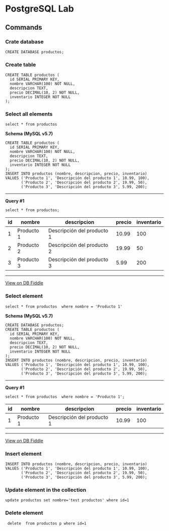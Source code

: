 # PostgreSQL Lab


## Commands

### Crate database 
```
CREATE DATABASE productos;
```

### Create table
```
CREATE TABLE productos (
  id SERIAL PRIMARY KEY,
  nombre VARCHAR(100) NOT NULL,
  descripcion TEXT,
  precio DECIMAL(10, 2) NOT NULL,
  inventario INTEGER NOT NULL
);
```

### Select all elements
```
select * from productos
```

**Schema (MySQL v5.7)**

    CREATE TABLE productos (
      id SERIAL PRIMARY KEY,
      nombre VARCHAR(100) NOT NULL,
      descripcion TEXT,
      precio DECIMAL(10, 2) NOT NULL,
      inventario INTEGER NOT NULL
    );
    INSERT INTO productos (nombre, descripcion, precio, inventario)
    VALUES ('Producto 1', 'Descripción del producto 1', 10.99, 100),
           ('Producto 2', 'Descripción del producto 2', 19.99, 50),
           ('Producto 3', 'Descripción del producto 3', 5.99, 200);

---

**Query #1**

    select * from productos;

| id  | nombre     | descripcion                | precio | inventario |
| --- | ---------- | -------------------------- | ------ | ---------- |
| 1   | Producto 1 | Descripción del producto 1 | 10.99  | 100        |
| 2   | Producto 2 | Descripción del producto 2 | 19.99  | 50         |
| 3   | Producto 3 | Descripción del producto 3 | 5.99   | 200        |

---

[View on DB Fiddle](https://www.db-fiddle.com/)


### Select element 
```
select * from productos  where nombre = 'Producto 1'
```
**Schema (MySQL v5.7)**

    CREATE DATABASE productos;
    CREATE TABLE productos (
      id SERIAL PRIMARY KEY,
      nombre VARCHAR(100) NOT NULL,
      descripcion TEXT,
      precio DECIMAL(10, 2) NOT NULL,
      inventario INTEGER NOT NULL
    );
    INSERT INTO productos (nombre, descripcion, precio, inventario)
    VALUES ('Producto 1', 'Descripción del producto 1', 10.99, 100),
           ('Producto 2', 'Descripción del producto 2', 19.99, 50),
           ('Producto 3', 'Descripción del producto 3', 5.99, 200);

---

**Query #1**

    select * from productos  where nombre = 'Producto 1';

| id  | nombre     | descripcion                | precio | inventario |
| --- | ---------- | -------------------------- | ------ | ---------- |
| 1   | Producto 1 | Descripción del producto 1 | 10.99  | 100        |

---

[View on DB Fiddle](https://www.db-fiddle.com/)


### Insert element 
```
INSERT INTO productos (nombre, descripcion, precio, inventario)
VALUES ('Producto 1', 'Descripción del producto 1', 10.99, 100),
       ('Producto 2', 'Descripción del producto 2', 19.99, 50),
       ('Producto 3', 'Descripción del producto 3', 5.99, 200);
```

### Update element in the collection
```
update productos set nombre='test productos' where id=1
```

### Delete element
```
 delete  from productos p where id=1
```
